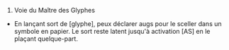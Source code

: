 1. Voie du Maître des Glyphes
  * En lançant sort de [glyphe], peux déclarer <Maitrise> augs pour le sceller
    dans un symbole en papier. Le sort reste latent jusqu'à activation [AS] en
    le plaçant quelque-part.
